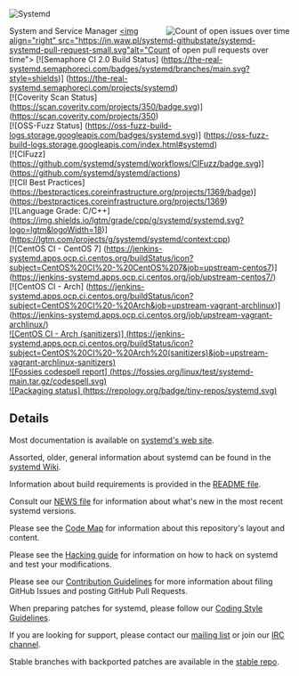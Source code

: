 ![Systemd](http://brand.systemd.io/assets/page-logo.png)

System and Service Manager<a href="https://in.waw.pl/systemd-github-state/systemd-systemd-issues.svg"><img align="right" src="https://in.waw.pl/systemd-github-state/systemd-systemd-issues-small.svg" alt="Count of open issues over time"></a>
<a href="https://in.waw.pl/systemd-github-state/systemd-systemd-pull-requests.svg"><img align="right" src="https://in.waw.pl/systemd-githubstate/systemd-systemd-pull-request-small.svg"alt="Count of open pull requests over time"></a>
[![Semaphore CI 2.0 Build Status]
(https://the-real-systemd.semaphoreci.com/badges/systemd/branches/main.svg?style=shields)]
(https://the-real-systemd.semaphoreci.com/projects/systemd)<br/>[![Coverity Scan Status]
(https://scan.coverity.com/projects/350/badge.svg)]
(https://scan.coverity.com/projects/350)<br/>[![OSS-Fuzz Status]
(https://oss-fuzz-build-logs.storage.googleapis.com/badges/systemd.svg)]
(https://oss-fuzz-build-logs.storage.googleapis.com/index.html#systemd)<br/>[![CIFuzz]
(https://github.com/systemd/systemd/workflows/CIFuzz/badge.svg)]
(https://github.com/systemd/systemd/actions)<br/>[![CII Best Practices]
(https://bestpractices.coreinfrastructure.org/projects/1369/badge)]
(https://bestpractices.coreinfrastructure.org/projects/1369)<br/>[![Language Grade: C/C++]
(https://img.shields.io/lgtm/grade/cpp/g/systemd/systemd.svg?logo=lgtm&logoWidth=18)]
(https://lgtm.com/projects/g/systemd/systemd/context:cpp)<br/>[![CentOS CI - CentOS 7]
(https://jenkins-systemd.apps.ocp.ci.centos.org/buildStatus/icon?subject=CentOS%20CI%20-%20CentOS%207&job=upstream-centos7)]
(https://jenkins-systemd.apps.ocp.ci.centos.org/job/upstream-centos7/)<br/>[![CentOS CI - Arch]
(https://jenkins-systemd.apps.ocp.ci.centos.org/buildStatus/icon?subject=CentOS%20CI%20-%20Arch&job=upstream-vagrant-archlinux)]
(https://jenkins-systemd.apps.ocp.ci.centos.org/job/upstream-vagrant-archlinux/)<br/>[![CentOS CI - Arch (sanitizers)]
(https://jenkins-systemd.apps.ocp.ci.centos.org/buildStatus/icon?subject=CentOS%20CI%20-%20Arch%20(sanitizers)&job=upstream-vagrant-archlinux-sanitizers)](https://jenkins-systemd.apps.ocp.ci.centos.org/job/upstream-vagrant-archlinux-sanitizers/)<br/>[![Fossies codespell report]
(https://fossies.org/linux/test/systemd-main.tar.gz/codespell.svg)](https://fossies.org/linux/test/systemd-main.tar.gz/codespell.html)</br>[![Packaging status]
(https://repology.org/badge/tiny-repos/systemd.svg)](https://repology.org/project/systemd/versions)

## Details

Most documentation is available on [systemd's web site](https://systemd.io/).

Assorted, older, general information about systemd can be found in the [systemd Wiki](https://www.freedesktop.org/wiki/Software/systemd).

Information about build requirements is provided in the [README file](README).

Consult our [NEWS file](NEWS) for information about what's new in the most recent systemd versions.

Please see the [Code Map](docs/ARCHITECTURE.md) for information about this repository's layout and content.

Please see the [Hacking guide](docs/HACKING.md) for information on how to hack on systemd and test your modifications.

Please see our [Contribution Guidelines](docs/CONTRIBUTING.md) for more information about filing GitHub Issues and posting GitHub Pull Requests.

When preparing patches for systemd, please follow our [Coding Style Guidelines](docs/CODING_STYLE.md).

If you are looking for support, please contact our [mailing list](https://lists.freedesktop.org/mailman/listinfo/systemd-devel) or join our [IRC channel](irc://irc.libera.chat/%23systemd).

Stable branches with backported patches are available in the [stable repo](https://github.com/systemd/systemd-stable).
